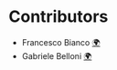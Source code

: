 # Contributors

- Francesco Bianco [🌍](https://www.linkedin.com/in/bianco1981/)
- Gabriele Belloni [🌍](https://www.linkedin.com/in/gabri-belloni/)
